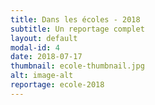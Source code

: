 ```yaml
---
title: Dans les écoles - 2018
subtitle: Un reportage complet
layout: default
modal-id: 4
date: 2018-07-17
thumbnail: ecole-thumbnail.jpg
alt: image-alt
reportage: ecole-2018
---
```

